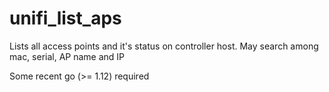 # unifi_list_aps

Lists all access points and it's status on controller host.
May search among mac, serial, AP name and IP

Some recent go (>= 1.12) required
